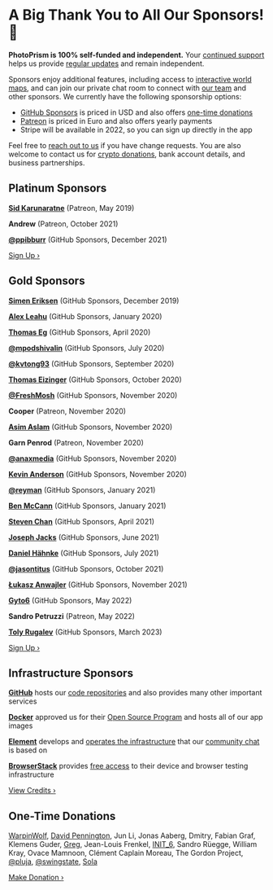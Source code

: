 # A Big Thank You to All Our Sponsors! 💎 #

**PhotoPrism is 100% self-funded and independent.** Your [continued support](https://www.photoprism.app/membership) helps us provide [regular updates](https://docs.photoprism.app/release-notes/) and remain independent.

Sponsors enjoy additional features, including access to [interactive world maps](https://try.photoprism.app/library/places), and can join our private chat room to connect with [our team](https://www.photoprism.app/team) and other sponsors. We currently have the following sponsorship options:

- [GitHub Sponsors](https://link.photoprism.app/sponsor) is priced in USD and also offers [one-time donations](https://link.photoprism.app/donate)
- [Patreon](https://link.photoprism.app/patreon) is priced in Euro and also offers yearly payments
- Stripe will be available in 2022, so you can sign up directly in the app

Feel free to [reach out to us](https://www.photoprism.app/contact) if you have change requests. You are also welcome to contact us for [crypto donations](https://www.photoprism.app/crypto-donations), bank account details, and business partnerships.

## Platinum Sponsors ##

[**Sid Karunaratne**](https://github.com/sakaru) (Patreon, May 2019)

**Andrew** (Patreon, October 2021)

[**@ppibburr**](https://github.com/ppibburr) (GitHub Sponsors, December 2021)

[Sign Up ›](https://link.photoprism.app/patreon)

## Gold Sponsors ##

[**Simen Eriksen**](https://github.com/dennorske) (GitHub Sponsors, December 2019)

[**Alex Leahu**](https://github.com/alxjsn) (GitHub Sponsors, January 2020)

[**Thomas Eg**](https://github.com/ThomasEg) (GitHub Sponsors, April 2020)

[**@mpodshivalin**](https://github.com/mpodshivalin) (GitHub Sponsors, July 2020)

[**@kvtong93**](https://github.com/kvtong93) (GitHub Sponsors, September 2020)

[**Thomas Eizinger**](https://github.com/thomaseizinger) (GitHub Sponsors, October 2020)

[**@FreshMosh**](https://github.com/FreshMosh) (GitHub Sponsors, November 2020)

**Cooper** (Patreon, November 2020)

[**Asim Aslam**](https://github.com/asim) (GitHub Sponsors, November 2020)

**Garn Penrod** (Patreon, November 2020)

[**@anaxmedia**](https://github.com/anaxmedia) (GitHub Sponsors, November 2020)

[**Kevin Anderson**](https://github.com/kevinanderson1) (GitHub Sponsors, November 2020)

[**@reyman**](https://github.com/reyman) (GitHub Sponsors, January 2021)

[**Ben McCann**](https://github.com/benmccann) (GitHub Sponsors, January 2021)

[**Steven Chan**](https://github.com/nioq) (GitHub Sponsors, April 2021)

[**Joseph Jacks**](https://github.com/josephjacks) (GitHub Sponsors, June 2021)

[**Daniel Hähnke**](https://github.com/DanBenHa) (GitHub Sponsors, July 2021)

[**@jasontitus**](https://github.com/jasontitus) (GitHub Sponsors, October 2021)

[**Łukasz Anwajler**](https://github.com/anwajler) (GitHub Sponsors, November 2021)

[**Gyto6**](https://github.com/gyto6) (GitHub Sponsors, May 2022)

**Sandro Petruzzi** (Patreon, May 2022)

[**Toly Rugalev**](https://github.com/AnatolyRugalev) (GitHub Sponsors, March 2023)

[Sign Up ›](https://link.photoprism.app/membership)

## Infrastructure Sponsors ##

[**GitHub**](https://github.com/) hosts our [code repositories](https://github.com/photoprism/photoprism) and also provides many other important services

[**Docker**](https://www.docker.com/) approved us for their [Open Source Program](https://www.docker.com/community/open-source/application/) and hosts all of our app images

[**Element**](https://element.io/) develops and [operates the infrastructure](https://matrix.org/) that our [community chat](https://link.photoprism.app/chat) is based on

[**BrowserStack**](https://www.browserstack.com/) provides [free access](https://www.browserstack.com/open-source) to their device and browser testing infrastructure

[View Credits ›](https://docs.photoprism.app/credits/)

## One-Time Donations ##

[WarpinWolf](https://github.com/WarpinWolf), [David Pennington](https://github.com/Xeoncross), Jun Li, Jonas Aaberg, Dmitry, Fabian Graf, Klemens
Guder, [Greg](https://github.com/oziee), Jean-Louis Frenkel, [INIT_6](https://twitter.com/init_3), Sandro Rüegge,
William Kray, Ovace Mamnoon, Clément Caplain Moreau, The Gordon Project, [@pluja](https://github.com/pluja),
[@swingstate](https://github.com/photoprism/photoprism/issues/808#issuecomment-997467377), [Sola](https://github.com/solacrypto)

[Make Donation ›](https://link.photoprism.app/donate)